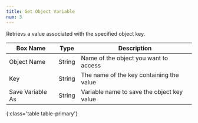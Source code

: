 ```yaml
---
title: Get Object Variable
num: 3
---
```


Retrievs a value associated with the specified object key.

| Box Name | Type | Description | 
|-------|--------|--------|
|Object Name|String|Name of the object you want to access
|Key|String|The name of the key containing the value
|Save Variable As|String|Variable name to save the object key value
{:class='table table-primary'}















